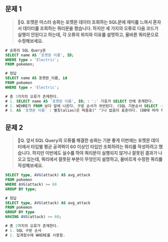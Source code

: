 ## 문제 1

> **🧚Q. 포켓몬 마스터 승화는 포켓몬 데이터 조회하는 SQL문에 재미를 느껴서 혼자서 데이터를 조회하는 쿼리문을 짰습니다. 하지만 세 가지의 오류로 다음 코드가 실행이 안된다고 하는데, 각 오류의 위치와 이유를 설명하고, 올바른 쿼리문으로 수정해보세요.**

~~~sql
# 승화의 SQL Query문 
SELECT name AS '포켓몬 이름', ID;
WHERE type = 'Electric';
FROM pokemon;
~~~



~~~sql
# 정답 
SELECT name AS 포켓몬_이름, id
FROM pokemon
WHERE type = 'Electric';

# 총 3가지의 오류가 존재한다. 
# 1. SELECT name AS '포켓몬 이름', ID; : ';' 기호가 SELECT 안에 존재한다. 
# 2. WEHRE가 FROM 보다 앞에 나온다. 구문 순서가 위반된다. (SQL 기본순서 SELECT -> FROM -> WHERE)
# 3. AS '포켓몬 이름' : 별칭(alias)은 따옴표(" ")나 없음이 표준이다. (DB에 따라 다르긴하다.)

~~~



## 문제 2

> **🧚Q. 앞서 SQL Query의 오류를 해결한 승화는 기분 좋게 이번에는 포켓몬 데이터에서 타입별 평균 공격력이 60 이상인 타입만 조회하려는 쿼리를 작성하려고 했습니다. 하지만 이번에도 실수를 하여 쿼리문이 실행되지 않거나 잘못된 결과가 나오고 있는데, 쿼리에서 잘못된 부분이 무엇인지 설명하고, 올바르게 수정한 쿼리를 작성해보세요.**

~~~sql
SELECT type, AVG(attack) AS avg_attack
FROM pokemon
WHERE AVG(attack) >= 60
GROUP BY type;
~~~



~~~sql
# 정답 
SELECT type, AVG(attack) AS avg_attack
FROM pokemon
GROUP BY type
HAVING AVG(attack) >= 60;

# 총 2가지의 오류가 존재한다.
# 1. SQL 구문 순서
# 2. 집계함수에 WHERE를 사용함. 
~~~
